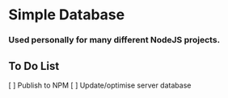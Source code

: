 # Simple Database
### Used personally for many different NodeJS projects.
## To Do List
[ ] Publish to NPM
[ ] Update/optimise server database